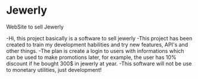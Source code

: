# Jewerly
WebSite to sell Jewerly 

-Hi, this project basically is a software to sell jewerly
-This project has been created to train my development habilities and try new features, API's and other things.
-The plan is create a login to users with informations which can be used to make promotions later, for example, the user has 10% discount if he bought 300$ in jewerly at year.
-This software will not be use to monetary utilities, just development!